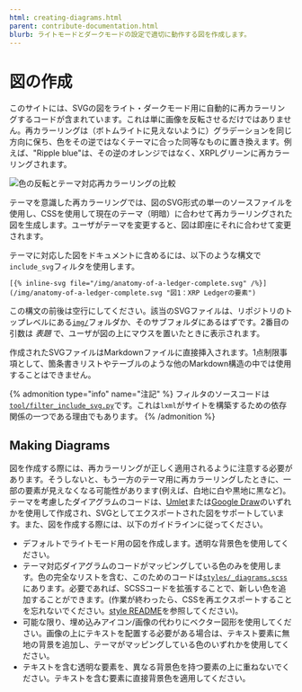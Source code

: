 ```yaml
---
html: creating-diagrams.html
parent: contribute-documentation.html
blurb: ライトモードとダークモードの設定で適切に動作する図を作成します。
---
```

# 図の作成

このサイトには、SVGの図をライト・ダークモード用に自動的に再カラーリングするコードが含まれています。これは単に画像を反転させるだけではありません。再カラーリングは（ボトムライトに見えないように）グラデーションを同じ方向に保ち、色をその逆ではなくテーマに合った同等なものに置き換えます。例えば、"Ripple blue"は、その逆のオレンジではなく、XRPLグリーンに再カラーリングされます。

![色の反転とテーマ対応再カラーリングの比較](/img/theme-aware-recolor.png)

テーマを意識した再カラーリングでは、図のSVG形式の単一のソースファイルを使用し、CSSを使用して現在のテーマ（明暗）に合わせて再カラーリングされた図を生成します。ユーザがテーマを変更すると、図は即座にそれに合わせて変更されます。

テーマに対応した図をドキュメントに含めるには、以下のような構文で`include_svg`フィルタを使用します。

```jinja
[{% inline-svg file="/img/anatomy-of-a-ledger-complete.svg" /%}](/img/anatomy-of-a-ledger-complete.svg "図1：XRP Ledgerの要素")
```

この構文の前後は空行にしてください。該当のSVGファイルは、リポジトリのトップレベルにある[`img/`](https://github.com/XRPLF/xrpl-dev-portal/tree/master/img)フォルダか、そのサブフォルダにあるはずです。2番目の引数は _表題_ で、ユーザが図の上にマウスを置いたときに表示されます。

作成されたSVGファイルはMarkdownファイルに直接挿入されます。1点制限事項として、箇条書きリストやテーブルのような他のMarkdown構造の中では使用することはできません。

{% admonition type="info" name="注記" %}
フィルタのソースコードは[`tool/filter_include_svg.py`](https://github.com/XRPLF/xrpl-dev-portal/blob/master/tool/filter_include_svg.py)です。これは`lxml`がサイトを構築するための依存関係の一つである理由でもあります。
{% /admonition %}

## Making Diagrams

図を作成する際には、再カラーリングが正しく適用されるように注意する必要があります。そうしないと、もう一方のテーマ用に再カラーリングしたときに、一部の要素が見えなくなる可能性があります(例えば、白地に白や黒地に黒など)。テーマを考慮したダイアグラムのコードは、[Umlet](https://www.umlet.com/)または[Google Draw](https://docs.google.com/drawings/)のいずれかを使用して作成され、SVGとしてエクスポートされた図をサポートしています。また、図を作成する際には、以下のガイドラインに従ってください。

- デフォルトでライトモード用の図を作成します。透明な背景色を使用してください。
- テーマ対応ダイアグラムのコードがマッピングしている色のみを使用します。色の完全なリストを含む、このためのコードは[`styles/_diagrams.scss`](https://github.com/XRPLF/xrpl-dev-portal/blob/master/styles/_diagrams.scss)にあります。必要であれば、SCSSコードを拡張することで、新しい色を追加することができます。(作業が終わったら、CSSを再エクスポートすることを忘れないでください。[style README](https://github.com/XRPLF/xrpl-dev-portal/blob/master/styles/README.md)を参照してください)。
- 可能な限り、埋め込みアイコン/画像の代わりにベクター図形を使用してください。画像の上にテキストを配置する必要がある場合は、テキスト要素に無地の背景を追加し、テーマがマッピングしている色のいずれかを使用してください。
- テキストを含む透明な要素を、異なる背景色を持つ要素の上に重ねないでください。テキストを含む要素に直接背景色を適用してください。
